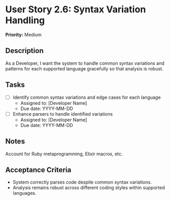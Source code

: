 # User Story 2.6: Syntax Variation Handling

**Priority:** Medium

## Description
As a Developer, I want the system to handle common syntax variations and patterns for each supported language gracefully so that analysis is robust.

## Tasks
- [ ] Identify common syntax variations and edge cases for each language
  - Assigned to: [Developer Name]
  - Due date: YYYY-MM-DD
- [ ] Enhance parsers to handle identified variations
  - Assigned to: [Developer Name]
  - Due date: YYYY-MM-DD

## Notes
Account for Ruby metaprogramming, Elixir macros, etc.

## Acceptance Criteria
- System correctly parses code despite common syntax variations.
- Analysis remains robust across different coding styles within supported languages.
